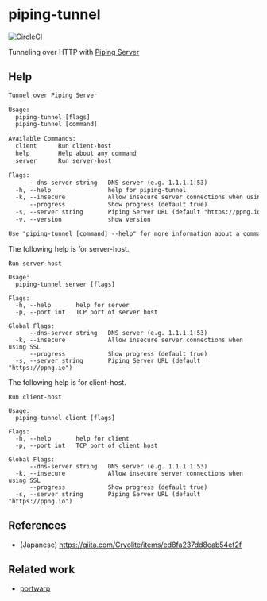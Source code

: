 # piping-tunnel
[![CircleCI](https://circleci.com/gh/nwtgck/go-piping-tunnel.svg?style=shield)](https://app.circleci.com/pipelines/github/nwtgck/go-piping-tunnel)

Tunneling over HTTP with [Piping Server](https://github.com/nwtgck/piping-server) 

## Help

```txt
Tunnel over Piping Server

Usage:
  piping-tunnel [flags]
  piping-tunnel [command]

Available Commands:
  client      Run client-host
  help        Help about any command
  server      Run server-host

Flags:
      --dns-server string   DNS server (e.g. 1.1.1.1:53)
  -h, --help                help for piping-tunnel
  -k, --insecure            Allow insecure server connections when using SSL
      --progress            Show progress (default true)
  -s, --server string       Piping Server URL (default "https://ppng.io")
  -v, --version             show version

Use "piping-tunnel [command] --help" for more information about a command.
```

The following help is for server-host.
```
Run server-host

Usage:
  piping-tunnel server [flags]

Flags:
  -h, --help       help for server
  -p, --port int   TCP port of server host

Global Flags:
      --dns-server string   DNS server (e.g. 1.1.1.1:53)
  -k, --insecure            Allow insecure server connections when using SSL
      --progress            Show progress (default true)
  -s, --server string       Piping Server URL (default "https://ppng.io")
```

The following help is for client-host.
```
Run client-host

Usage:
  piping-tunnel client [flags]

Flags:
  -h, --help       help for client
  -p, --port int   TCP port of client host

Global Flags:
      --dns-server string   DNS server (e.g. 1.1.1.1:53)
  -k, --insecure            Allow insecure server connections when using SSL
      --progress            Show progress (default true)
  -s, --server string       Piping Server URL (default "https://ppng.io")
```

## References
- (Japanese) <https://qiita.com/Cryolite/items/ed8fa237dd8eab54ef2f>

## Related work
- [portwarp](https://github.com/essa/portwarp)
